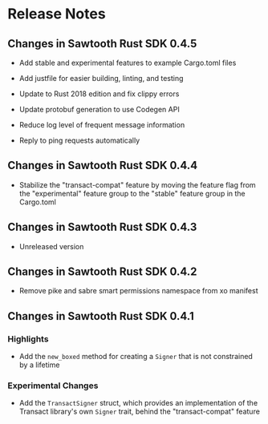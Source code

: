 # Release Notes

## Changes in Sawtooth Rust SDK 0.4.5

* Add stable and experimental features to example Cargo.toml files

* Add justfile for easier building, linting, and testing

* Update to Rust 2018 edition and fix clippy errors

* Update protobuf generation to use Codegen API

* Reduce log level of frequent message information

* Reply to ping requests automatically

## Changes in Sawtooth Rust SDK 0.4.4

* Stabilize the "transact-compat" feature by moving the feature flag from the
  "experimental" feature group to the "stable" feature group in the Cargo.toml

## Changes in Sawtooth Rust SDK 0.4.3

* Unreleased version

## Changes in Sawtooth Rust SDK 0.4.2

* Remove pike and sabre smart permissions namespace from xo manifest

## Changes in Sawtooth Rust SDK 0.4.1

### Highlights

* Add the `new_boxed` method for creating a `Signer` that is not constrained by
  a lifetime

### Experimental Changes

* Add the `TransactSigner` struct, which provides an implementation of the
  Transact library's own `Signer` trait, behind the "transact-compat" feature
